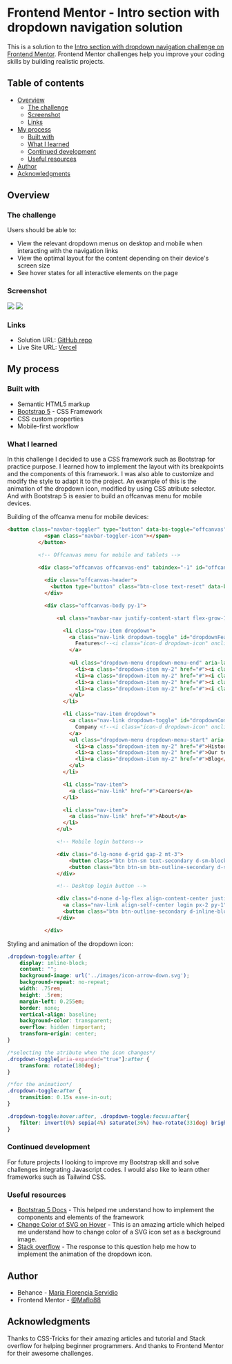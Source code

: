 # Frontend Mentor - Intro section with dropdown navigation solution

This is a solution to the [Intro section with dropdown navigation challenge on Frontend Mentor](https://www.frontendmentor.io/challenges/intro-section-with-dropdown-navigation-ryaPetHE5). Frontend Mentor challenges help you improve your coding skills by building realistic projects. 

## Table of contents

- [Overview](#overview)
  - [The challenge](#the-challenge)
  - [Screenshot](#screenshot)
  - [Links](#links)
- [My process](#my-process)
  - [Built with](#built-with)
  - [What I learned](#what-i-learned)
  - [Continued development](#continued-development)
  - [Useful resources](#useful-resources)
- [Author](#author)
- [Acknowledgments](#acknowledgments)


## Overview

### The challenge

Users should be able to:

- View the relevant dropdown menus on desktop and mobile when interacting with the navigation links
- View the optimal layout for the content depending on their device's screen size
- See hover states for all interactive elements on the page

### Screenshot

![](./images/screenshot-desktop.png)
![](./images/screenshot-mobile.png)


### Links

- Solution URL: [GitHub repo](https://github.com/Maflo88/intro-section-with-dropdown-navigation)
- Live Site URL: [Vercel](https://intro-section-with-dropdown-navigation-two.vercel.app/)

## My process

### Built with

- Semantic HTML5 markup
- [Bootstrap 5](https://getbootstrap.com/) - CSS Framework
- CSS custom properties
- Mobile-first workflow


### What I learned

In this challenge I decided to use a CSS framework such as Bootstrap for practice purpose. I learned how to implement the layout with its breakpoints and the components of this framework. I was also able to customize and modify the style to adapt it to the project. An example of this is the animation of the dropdown icon, modified by using CSS atribute selector. And with Bootstrap 5 is easier to build an offcanvas menu for mobile devices.

Building of the offcanva menu for mobile devices:

```html
<button class="navbar-toggler" type="button" data-bs-toggle="offcanvas" data-bs-target="#offcanvasNavbar" aria-controls="offcanvasNavbar" aria-expanded="false" aria-label="Toggle navigation">
            <span class="navbar-toggler-icon"></span>
          </button>

          <!-- Offcanvas menu for mobile and tablets -->

          <div class="offcanvas offcanvas-end" tabindex="-1" id="offcanvasNavbar" aria-labelledby="offcanvasNavbarLabel">
            
            <div class="offcanvas-header">
              <button type="button" class="btn-close text-reset" data-bs-dismiss="offcanvas" aria-label="Close"></button>
            </div>

            <div class="offcanvas-body py-1">

                <ul class="navbar-nav justify-content-start flex-grow-1 ps-1 py-1 gap-lg-2">

                  <li class="nav-item dropdown">
                    <a class="nav-link dropdown-toggle" id="dropdownFeatures" href="#" role="button" data-bs-toggle="dropdown" data-bs-auto-close="default" data-bs-display="static" aria-expanded="false">
                      Features<!--<i class="icon-d dropdown-icon" onclick="changeIcon(this)"></i>-->
                    </a>
                    
                    <ul class="dropdown-menu dropdown-menu-end" aria-labelledby="dropdownFeatures">
                      <li><a class="dropdown-item my-2" href="#"><i class="icon-m icon-todo mr-2"></i>Todo List</a></li>
                      <li><a class="dropdown-item my-2" href="#"><i class="icon-m icon-calendar"></i>Calendars</a></li>
                      <li><a class="dropdown-item my-2" href="#"><i class="icon-m icon-reminders"></i>Reminders</a></li>
                      <li><a class="dropdown-item my-2" href="#"><i class="icon-m icon-planning"></i>Planning</a></li>
                    </ul>
                  </li>

                  <li class="nav-item dropdown">
                    <a class="nav-link dropdown-toggle" id="dropdownCompany" href="#" role="button" data-bs-toggle="dropdown" data-bs-auto-close="default" data-bs-display="static" aria-expanded="false">
                      Company <!--<i class="icon-d dropdown-icon" onclick="changeIcon(this)"></i>-->
                    </a>
                    <ul class="dropdown-menu dropdown-menu-start" aria-labelledby="dropdownCompany">
                      <li><a class="dropdown-item my-2" href="#">History</a></li>
                      <li><a class="dropdown-item my-2" href="#">Our team</a></li>
                      <li><a class="dropdown-item my-2" href="#">Blog</a></li>
                    </ul>
                  </li>

                  <li class="nav-item">
                    <a class="nav-link" href="#">Careers</a>
                  </li>

                  <li class="nav-item">
                    <a class="nav-link" href="#">About</a>
                  </li>
                </ul>

                <!-- Mobile login buttons-->

                <div class="d-lg-none d-grid gap-2 mt-3">
                    <button class="btn btn-sm text-secondary d-sm-block p-2" type="button">Login</button>
                    <button class="btn btn-sm btn-outline-secondary d-sm-block p-2" type="button">Register</button>
                </div>

                <!-- Desktop login button -->

                <div class="d-none d-lg-flex align-content-center justify-content-end py-1 gap-4">
                  <a class="nav-link align-self-center login px-2 py-1" type="button">Login</a>
                  <button class="btn btn-outline-secondary d-inline-block px-3 py-2" type="button">Register</button>
                </div>

            </div>
```

Styling and animation of the dropdown icon:

```css
.dropdown-toggle:after {
    display: inline-block;
    content: "";
    background-image: url('../images/icon-arrow-down.svg');
    background-repeat: no-repeat;
    width: .75rem;
    height: .5rem;
    margin-left: 0.255em;
    border: none;
    vertical-align: baseline;
    background-color: transparent;
    overflow: hidden !important;
    transform-origin: center;
}

/*selecting the atribute when the icon changes*/
.dropdown-toggle[aria-expanded="true"]:after {
    transform: rotate(180deg);
}

/*for the animation*/
.dropdown-toggle:after {
    transition: 0.15s ease-in-out;
}

.dropdown-toggle:hover:after, .dropdown-toggle:focus:after{
    filter: invert(0%) sepia(4%) saturate(36%) hue-rotate(331deg) brightness(38%) contrast(84%);
}
```

### Continued development

For future projects I looking to improve my Bootstrap skill and solve challenges integrating Javascript codes. I would also like to learn other frameworks such as Tailwind CSS.

### Useful resources

- [Bootstrap 5 Docs](https://getbootstrap.com/docs/5.1/getting-started/introduction/) - This helped me understand how to implement the components and elements of the framework
- [Change Color of SVG on Hover](https://css-tricks.com/change-color-of-svg-on-hover/) - This is an amazing article which helped me understand how to change color of a SVG icon set as a background image.
- [Stack overflow](https://stackoverflow.com/questions/47175786/rotate-bootstrap-dropdown-caret-on-toggle-and-prevent-close-if-clicked-inside) - The response to this question help me how to implement the animation of the dropdown icon.

## Author

- Behance - [María Florencia Servidio](https://www.behance.net/mflorservidio88)
- Frontend Mentor - [@Maflo88](https://www.frontendmentor.io/profile/Maflo88)

## Acknowledgments

Thanks to CSS-Tricks for their amazing articles and tutorial and Stack overflow for helping beginner programmers.
And thanks to Frontend Mentor for their awesome challenges.
